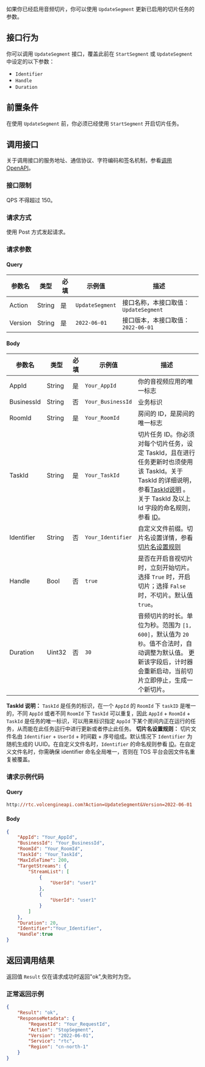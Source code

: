 如果你已经启用音频切片，你可以使用 `UpdateSegment` 更新已启用的切片任务的参数。

## 接口行为

你可以调用 `UpdateSegment` 接口，覆盖此前在 `StartSegment` 或 `UpdateSegment` 中设定的以下参数：

- `Identifier`
- `Handle`
- `Duration`

## 前置条件

在使用 `UpdateSegment` 前，你必须已经使用 `StartSegment` 开启切片任务。

## 调用接口

关于调用接口的服务地址、通信协议、字符编码和签名机制，参看[调用OpenAPI](69828)。
### 接口限制

QPS 不得超过 150。


### 请求方式

使用 Post 方式发起请求。

### 请求参数

#### Query

|参数名 |类型 |必填 |示例值 |描述 |
|---|---|---|---|---|
|Action |String |是 |`UpdateSegment` |接口名称，本接口取值：`UpdateSegment` |
|Version |String |是 |`2022-06-01` |接口版本，本接口取值：`2022-06-01` |


#### Body

|参数名 |类型 |必填 |示例值 |描述 |
|---|---|---|---|---|
|AppId |String |是 |`Your_AppId` |你的音视频应用的唯一标志 |
|BusinessId |String |否 |`Your_BusinessId` |业务标识 |
|RoomId |String |是 |`Your_RoomId` |房间的 ID，是房间的唯一标志 |
|TaskId |String |是 |`Your_TaskId` |切片任务 ID。你必须对每个切片任务，设定 TaskId，且在进行任务更新时也须使用该 TaskId。关于 TaskId 的详细说明，参看[TaskId说明](#taskid) 。 关于 TaskId 及以上 Id 字段的命名规则，参看 [ID](115995.md#idname)。 |
|Identifier |String |否 |`Your_Identifier`|自定义文件前缀。切片名设置详情，参看[切片名设置规则](#rule) |
|Handle|Bool|否|`true`|是否在开启音视切片时，立刻开始切片。选择 `True` 时，开启切片；选择 `False` 时，不切片。默认值 `true`。 |
|Duration |Uint32 |否 |`30`|音频切片的时长。单位为秒。范围为 `[1, 600]`，默认值为 `20秒`。值不合法时，自动调整为默认值。 更新该字段后，计时器会重新启动，当前切片立即停止，生成一个新切片。 |


<span id="taskid"></span>
**TaskId 说明：** 
`TaskId` 是任务的标识，在一个 `AppId` 的 `RoomId` 下 `taskID` 是唯一的，不同 `AppId` 或者不同 `RoomId` 下 `TaskId` 可以重复，因此 `AppId` + `RoomId` + `TaskId` 是任务的唯一标识，可以用来标识指定 `AppId` 下某个房间内正在运行的任务，从而能在此任务运行中进行更新或者停止此任务。
<span id="rule"></span>
**切片名设置规则：** 
切片文件名由 `Identifier` + `UserId` + 时间戳 + 序号组成。默认情况下 `Identifier` 为 随机生成的 UUID。在自定义文件名时，`Identifier` 的命名规则参看 [ID](115995.md#idname)。在自定义文件名时，你需确保 identifier 命名全局唯一，否则在 TOS 平台会因文件名重复被覆盖。

### 请求示例代码

#### Query
``` postscript
http://rtc.volcengineapi.com?Action=UpdateSegment&Version=2022-06-01
```
#### Body

```json
{
    "AppId": "Your_AppId",
    "BusinessId": "Your_BusinessId",
    "RoomId": "Your_RoomId",
    "TaskId": "Your_TaskId",
    "MaxIdleTime": 200,
    "TargetStreams": {
        "StreamList": [
            {
                "UserId": "user1"
            },
            {
                "UserId": "user1"
            }
        ]
    },
    "Duration": 20,
    "Identifier":"Your_Identifier",
    "Handle":true
}
```

## **返回调用结果**

返回值 `Result` 仅在请求成功时返回"ok",失败时为空。

### 正常返回示例

```json
{
    "Result": "ok",
    "ResponseMetadata": {
        "RequestId": "Your_RequestId",
        "Action": "StopSegment",
        "Version": "2022-06-01",
        "Service": "rtc",
        "Region": "cn-north-1"
    }
}
```